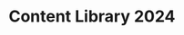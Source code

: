 ---
title: Content Library 2024
redirect_to: https://docs.google.com/spreadsheets/d/1FS9AP4f6n7Z0ykTT_VYrNywRJ473o-wpixFZIQQ9Ilo/edit?usp=sharing
redirect_from: 
  - /ContentLibrary2024
  - /contentlibrary2024
---